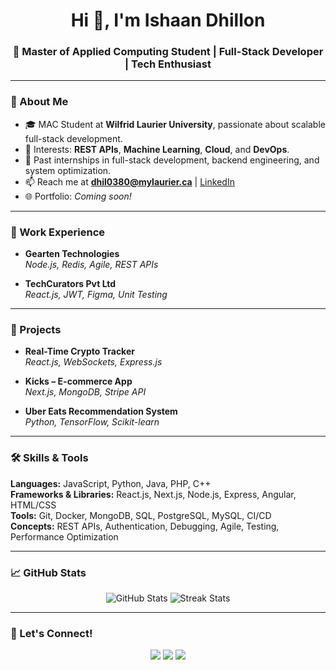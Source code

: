 <h1 align="center">Hi 👋, I'm Ishaan Dhillon</h1>
<h3 align="center">🚀 Master of Applied Computing Student | Full-Stack Developer | Tech Enthusiast</h3>

---

### 🧠 About Me
- 🎓 MAC Student at **Wilfrid Laurier University**, passionate about scalable full-stack development.
- 🔬 Interests: **REST APIs**, **Machine Learning**, **Cloud**, and **DevOps**.
- 💼 Past internships in full-stack development, backend engineering, and system optimization.
- 📫 Reach me at **dhil0380@mylaurier.ca** | [LinkedIn](https://www.linkedin.com/in/ishaan-dhillon-080182235/)  
- 🌐 Portfolio: *Coming soon!*

---

### 💼 Work Experience

- **Gearten Technologies**  
  *Node.js, Redis, Agile, REST APIs*

- **TechCurators Pvt Ltd**  
  *React.js, JWT, Figma, Unit Testing*

---

### 📂 Projects

- **Real-Time Crypto Tracker**  
  *React.js, WebSockets, Express.js*

- **Kicks – E-commerce App**  
  *Next.js, MongoDB, Stripe API*

- **Uber Eats Recommendation System**  
  *Python, TensorFlow, Scikit-learn*

---

### 🛠️ Skills & Tools

**Languages:** JavaScript, Python, Java, PHP, C++  
**Frameworks & Libraries:** React.js, Next.js, Node.js, Express, Angular, HTML/CSS  
**Tools:** Git, Docker, MongoDB, SQL, PostgreSQL, MySQL, CI/CD  
**Concepts:** REST APIs, Authentication, Debugging, Agile, Testing, Performance Optimization

---

### 📈 GitHub Stats

<p align="center">
  <img src="https://github-readme-stats.vercel.app/api?username=amateurandroid&show_icons=true&theme=tokyonight" alt="GitHub Stats" />
  <img src="https://github-readme-streak-stats.herokuapp.com/?user=amateurandroid&theme=tokyonight" alt="Streak Stats"/>
</p>

---

### 🔗 Let's Connect!

<p align="center">
  <a href="mailto:dhil0380@mylaurier.ca"><img src="https://img.shields.io/badge/Email-Dhil0380@mylaurier.ca-D14836?style=for-the-badge&logo=gmail&logoColor=white"/></a>
  <a href="https://www.linkedin.com/in/ishaan-dhillon-080182235/"><img src="https://img.shields.io/badge/LinkedIn-Profile-blue?style=for-the-badge&logo=linkedin"/></a>
  <a href="https://github.com/amateurandroid"><img src="https://img.shields.io/badge/GitHub-amateurandroid-black?style=for-the-badge&logo=github"/></a>
</p>
